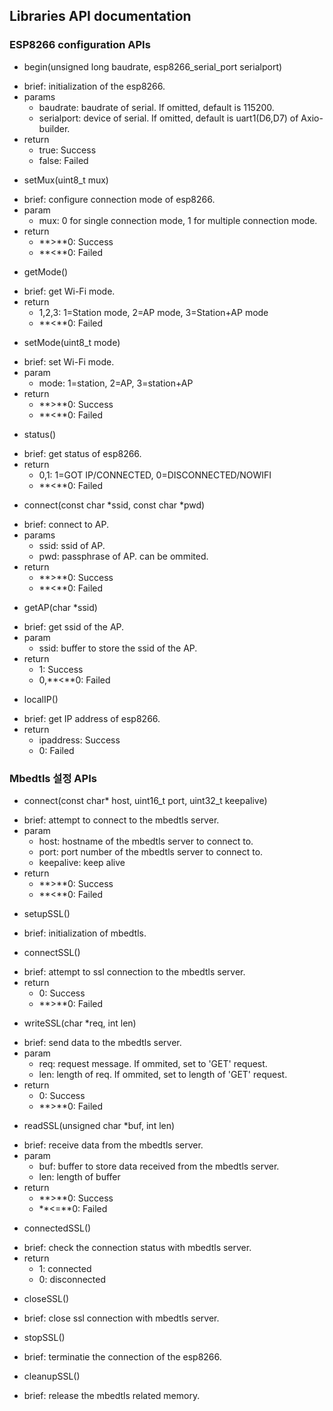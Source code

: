 ## Libraries API documentation
### ESP8266 configuration APIs
* begin(unsigned long baudrate, esp8266_serial_port serialport)
 - brief: initialization of the esp8266.
 - params
   - baudrate: baudrate of serial. If omitted, default is 115200.
   - serialport: device of serial. If omitted, default is uart1(D6,D7) of Axio-builder.
 - return
   -  true: Success
   -  false: Failed
* setMux(uint8_t mux)
 - brief: configure connection mode of esp8266.
 - param
   - mux: 0 for single connection mode, 1 for multiple connection mode.
 - return
   - **>**0: Success
   - **<**0: Failed
* getMode()
 - brief: get Wi-Fi mode.
 - return
   - 1,2,3: 1=Station mode, 2=AP mode, 3=Station+AP mode
   - **<**0: Failed
* setMode(uint8_t mode)
 - brief: set Wi-Fi mode.
 - param
   - mode: 1=station, 2=AP, 3=station+AP
 - return
   - **>**0: Success
   - **<**0: Failed
* status()
 - brief: get status of esp8266.
 - return
   - 0,1: 1=GOT IP/CONNECTED, 0=DISCONNECTED/NOWIFI
   - **<**0: Failed
* connect(const char *ssid, const char *pwd)
 - brief: connect to AP.
 - params
   - ssid: ssid of AP.
   - pwd: passphrase of AP. can be ommited.
 - return
   - **>**0: Success
   - **<**0: Failed
* getAP(char *ssid)
 - brief: get ssid of the AP.
 - param
   - ssid: buffer to store the ssid of the AP.
 - return
   - 1: Success
   - 0,**<**0: Failed
* localIP()
 - brief: get IP address of esp8266.
 - return
   - ipaddress: Success
   - 0: Failed

### Mbedtls 설정 APIs
* connect(const char* host, uint16_t port, uint32_t keepalive)
 - brief: attempt to connect to the mbedtls server.
 - param
   - host: hostname of the mbedtls server to connect to.
   - port: port number of the mbedtls server to connect to.
   - keepalive: keep alive
 - return
   - **>**0: Success
   - **<**0: Failed
* setupSSL()
 - brief: initialization of mbedtls.

* connectSSL()
 - brief: attempt to ssl connection to the mbedtls server.
 - return
   - 0: Success
   - **>**0: Failed
* writeSSL(char *req, int len)
 - brief: send data to the mbedtls server.
 - param
   - req: request message. If ommited, set to 'GET' request.
   - len: length of req. If ommited, set to length of 'GET' request.
 - return
   - 0: Success
   - **>**0: Failed
* readSSL(unsigned char *buf, int len)
 - brief: receive data from the mbedtls server.
 - param
   - buf: buffer to store data received from the mbedtls server.
   - len: length of buffer
 - return
   - **>**0: Success
   - **<=**0: Failed
* connectedSSL()
 - brief: check the connection status with mbedtls server.
 - return
   - 1: connected
   - 0: disconnected
* closeSSL()
 - brief: close ssl connection with mbedtls server.
* stopSSL()
 - brief: terminatie the connection of the esp8266.
* cleanupSSL()
 - brief: release the mbedtls related memory.
